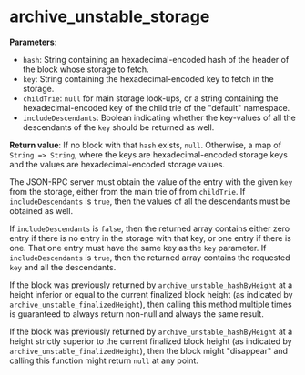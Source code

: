 # archive_unstable_storage

**Parameters**:

- `hash`: String containing an hexadecimal-encoded hash of the header of the block whose storage to fetch.
- `key`: String containing the hexadecimal-encoded key to fetch in the storage.
- `childTrie`: `null` for main storage look-ups, or a string containing the hexadecimal-encoded key of the child trie of the "default" namespace.
- `includeDescendants`: Boolean indicating whether the key-values of all the descendants of the `key` should be returned as well.

**Return value**: If no block with that `hash` exists, `null`. Otherwise, a map of `String => String`, where the keys are hexadecimal-encoded storage keys and the values are hexadecimal-encoded storage values.

The JSON-RPC server must obtain the value of the entry with the given `key` from the storage, either from the main trie of from `childTrie`. If `includeDescendants` is `true`, then the values of all the descendants must be obtained as well.

If `includeDescendants` is `false`, then the returned array contains either zero entry if there is no entry in the storage with that key, or one entry if there is one. That one entry must have the same key as the `key` parameter.
If `includeDescendants` is `true`, then the returned array contains the requested `key` and all the descendants.

If the block was previously returned by `archive_unstable_hashByHeight` at a height inferior or equal to the current finalized block height (as indicated by `archive_unstable_finalizedHeight`), then calling this method multiple times is guaranteed to always return non-null and always the same result.

If the block was previously returned by `archive_unstable_hashByHeight` at a height strictly superior to the current finalized block height (as indicated by `archive_unstable_finalizedHeight`), then the block might "disappear" and calling this function might return `null` at any point.
